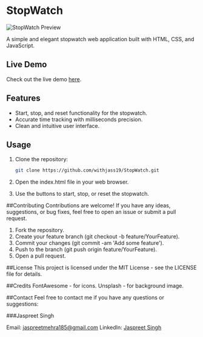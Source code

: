 # StopWatch

![StopWatch Preview](https://raw.githubusercontent.com/withjass19/StopWatch/main/stopwatch-preview.png)

A simple and elegant stopwatch web application built with HTML, CSS, and JavaScript.

## Live Demo

Check out the live demo [here](https://withjass19.github.io/StopWatch).

## Features

- Start, stop, and reset functionality for the stopwatch.
- Accurate time tracking with milliseconds precision.
- Clean and intuitive user interface.

## Usage

1. Clone the repository:

   ```bash
   git clone https://github.com/withjass19/StopWatch.git
   
1. Open the index.html file in your web browser.

2. Use the buttons to start, stop, or reset the stopwatch.

##Contributing
Contributions are welcome! If you have any ideas, suggestions, or bug fixes, feel free to open an issue or submit a pull request.

1. Fork the repository.
2. Create your feature branch (git checkout -b feature/YourFeature).
3. Commit your changes (git commit -am 'Add some feature').
4. Push to the branch (git push origin feature/YourFeature).
5. Open a pull request.

##License
This project is licensed under the MIT License - see the LICENSE file for details.

##Credits
FontAwesome - for icons.
Unsplash - for background image.

##Contact
Feel free to contact me if you have any questions or suggestions:

###Jaspreet Singh

Email: jaspreetmehra185@gmail.com
LinkedIn: [Jaspreet Singh](https://www.linkedin.com/in/jaspreet-s-2227a6226/)
